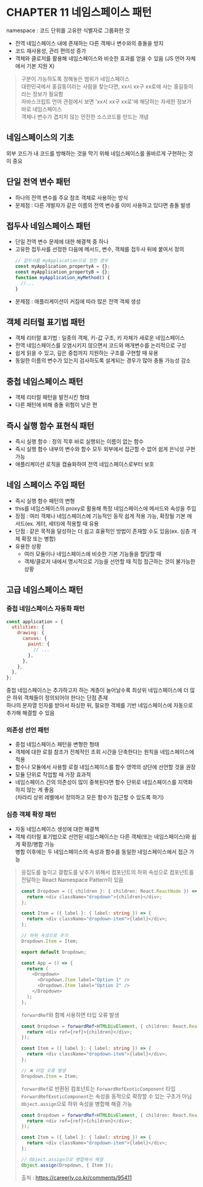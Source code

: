 # CHAPTER 11 네임스페이스 패턴

namespace : 코드 단위를 고유한 식별자로 그룹화한 것

- 전역 네임스페이스 내에 존재하는 다른 객체나 변수와의 충돌을 방지
- 코드 재사용성, 관리 편의성 증가
- 객체와 클로저를 활용해 네임스페이스와 비슷한 효과를 얻을 수 있음 (JS 언어 자체에서 기본 지원 X)

> 구분이 가능하도록 정해놓은 범위가 네임스페이스  
> 대한민국에서 홍길동이라는 사람을 찾는다면, xx시 xx구 xx로에 사는 홍길동이라는 정보가 필요함  
> 자바스크립트 언어 관점에서 보면 'xx시 xx구 xx로'에 해당하는 자세한 정보가 바로 네임스페이스  
> 객체나 변수가 겹치치 않는 안전한 소스코드를 만드는 개념

## 네임스페이스의 기초

외부 코드가 내 코드를 방해하는 것을 막기 위해 네임스페이스를 올바르게 구현하는 것이 중요

## 단일 전역 변수 패턴

- 하나의 전역 변수를 주요 참조 객체로 사용하는 방식
- 문제점 : 다른 개발자가 같은 이름의 전역 변수를 이미 사용하고 있다면 충돌 발생

## 접두사 네임스페이스 패턴

- 단일 전역 변수 문제에 대한 해결책 중 하나
- 고유한 접두사를 선정한 다음에 메서드, 변수, 객체를 접두사 뒤에 붙여서 정의
  ```javascript
  // 접두사를 myApplication으로 정한 경우
  const myApplication_propertyA = {};
  const myApplication_propertyB = {};
  function myApplication_myMethod() {
    //...
  }
  ```
- 문제점 : 애플리케이션이 커짐에 따라 많은 전역 객체 생성

## 객체 리터럴 표기법 패턴

- 객체 리터럴 표기법 : 일종의 객체, 키-값 구조, 키 자체가 새로운 네임스페이스
- 전역 네임스페이스를 오염시키지 않으면서 코드와 매개변수를 논리적으로 구성
- 쉽게 읽을 수 있고, 깊은 중첩까지 지원하는 구조를 구현할 때 유용
- 동일한 이름의 변수가 있는지 검사하도록 설계되는 경우가 많아 충돌 가능성 감소

## 중첩 네임스페이스 패턴

- 객체 리터럴 패턴을 발전시킨 형태
- 다른 패턴에 비해 충돌 위험이 낮은 편

## 즉시 실행 함수 표현식 패턴

- 즉시 실행 함수 : 정의 직후 바로 실행되는 이름이 없는 함수
- 즉시 실행 함수 내부의 변수와 함수 모두 외부에서 접근할 수 없어 쉽게 은닉성 구현 가능
- 애플리케이션 로직을 캡슐화하여 전역 네임스페이스로부터 보호

## 네임 스페이스 주입 패턴

- 즉시 실행 함수 패턴의 변형
- this를 네임스페이스의 proxy로 활용해 특정 네임스페이스에 메서드와 속성을 주입
- 장점 : 여러 객체나 네임스페이스에 기능적인 동작 쉽게 적용 가능, 확장될 기본 메서드(ex. 게터, 세터)에 적용할 때 유용
- 단점 : 같은 목적을 달성하는 더 쉽고 효율적인 방법이 존재할 수도 있음(ex. 심층 개체 확장 또는 병합)
- 유용한 상황
  - 여러 모듈이나 네임스페이스에 비슷한 기본 기능들을 할당할 때
  - 객체/클로저 내에서 명시적으로 기능을 선언할 때 직접 접근하는 것이 불가능한 상황

## 고급 네임스페이스 패턴

### 중첩 네임스페이스 자동화 패턴

```javascript
const application = {
  utilities: {
    drawing: {
      canvas: {
        paint: {
          // ...
        },
      },
    },
  },
};
```

중첩 네임스페이스는 추가하고자 하는 계층이 늘어날수록 최상위 네임스페이스에 더 많은 하위 객체들이 정의되어야 한다는 단점 존재  
하나의 문자열 인자를 받아서 파싱한 뒤, 필요한 객체를 기반 네임스페이스에 자동으로 추가해 해결할 수 있음

### 의존성 선언 패턴

- 중첩 네임스페이스 패턴을 변형한 형태
- 객체에 대한 로컬 참조가 전체적인 조회 시간을 단축한다는 원칙을 네임스페이스에 적용
- 함수나 모듈에서 사용할 로컬 네임스페이스를 함수 영역의 상단에 선언할 것을 권장
- 모듈 단위로 작업할 때 가장 효과적
- 네임스페이스 간의 의존성이 많이 중복된다면 함수 단위로 네임스페이스를 지역화하지 않는 게 좋음  
  (차라리 상위 레벨에서 정의하고 모든 함수가 접근할 수 있도록 하기)

### 심층 객체 확장 패턴

- 자동 네임스페이스 생성에 대한 해결책
- 객체 리터럴 표기법으로 선언된 네임스페이스는 다른 객체(또는 네임스페이스)와 쉽게 확장/병합 가능  
  병합 이후에는 두 네임스페이스의 속성과 함수를 동일한 네임스페이스에서 접근 가능

> 응집도를 높이고 결합도를 낮추기 위해서 컴포넌트의 하위 속성으로 컴포넌트를 전달하는 React Namespace Pattern이 있음
>
> ```typescript
> const Dropdown = ({ children }: { children: React.ReactNode }) => {
>   return <div className="dropdown">{children}</div>;
> };
>
> const Item = ({ label }: { label: string }) => {
>   return <div className="dropdown-item">{label}</div>;
> };
>
> // 하위 속성으로 추가
> Dropdown.Item = Item;
>
> export default Dropdown;
> ```
>
> ```typescript
> const App = () => {
>   return (
>     <Dropdown>
>       <Dropdown.Item label="Option 1" />
>       <Dropdown.Item label="Option 2" />
>     </Dropdown>
>   );
> };
> ```
>
> `forwardRef`와 함께 사용하면 타입 오류 발생
>
> ```typescript
> const Dropdown = forwardRef<HTMLDivElement, { children: React.ReactNode }>(({ children }, ref) => {
>   return <div ref={ref}>{children}</div>;
> });
>
> const Item = ({ label }: { label: string }) => {
>   return <div className="dropdown-item">{label}</div>;
> };
>
> // ❌ 타입 오류 발생
> Dropdown.Item = Item;
> ```
>
> `forwardRef`로 반환된 컴포넌트는 `ForwardRefExoticComponent` 타입  
> `ForwardRefExoticComponent`는 속성을 동적으로 확장할 수 있는 구조가 아님  
> `Object.assign`으로 하위 속성을 병합해 해결 가능
>
> ```typescript
> const Dropdown = forwardRef<HTMLDivElement, { children: React.ReactNode }>(({ children }, ref) => {
>   return <div ref={ref}>{children}</div>;
> });
>
> const Item = ({ label }: { label: string }) => {
>   return <div className="dropdown-item">{label}</div>;
> };
>
> // Object.assign으로 병합해서 해결
> Object.assign(Dropdown, { Item });
> ```
>
> 출처 : https://careerly.co.kr/comments/95411
